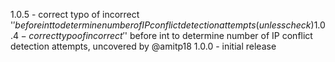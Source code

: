 1.0.5 - correct typo of incorrect '$' before int to determine number of IP conflict detection attempts (unless check)
1.0.4 - correct typo of incorrect '$' before int to determine number of IP conflict detection attempts, uncovered by @amitp18
1.0.0 - initial release
